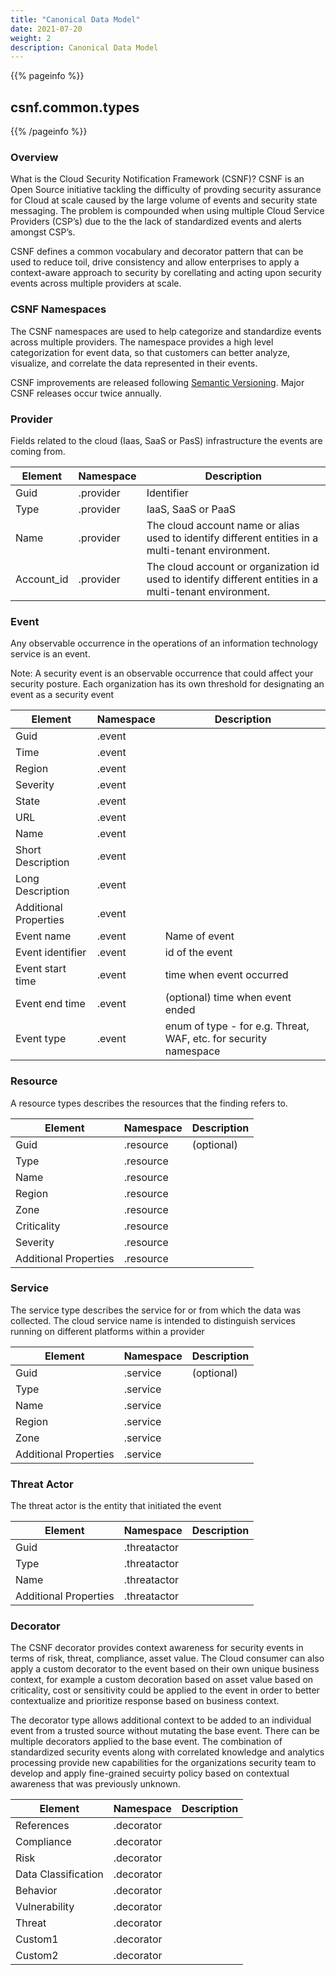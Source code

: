 ```yaml
---
title: "Canonical Data Model"
date: 2021-07-20
weight: 2
description: Canonical Data Model
---
```


{{% pageinfo %}}
## **csnf.common.types**
{{% /pageinfo %}}


### Overview

What is the Cloud Security Notification Framework (CSNF)? CSNF is an Open Source initiative tackling the difficulty of provding security assurance for Cloud at scale caused by the large volume of events and security state messaging. The problem is compounded when using multiple Cloud Service Providers (CSP’s) due to the the lack of standardized events and alerts amongst CSP’s.  

CSNF defines a common vocabulary and decorator pattern that can be used to reduce toil, drive consistency and allow enterprises to apply a context-aware approach to security by corellating and acting upon security events across multiple providers at scale. 

### **CSNF Namespaces**

The CSNF namespaces are used to help categorize and standardize events across multiple providers. The namespace  provides a high level categorization for event data, so that customers can better analyze, visualize, and correlate the data represented in their events.

CSNF improvements are released following [Semantic Versioning](https://semver.org/). Major CSNF releases occur twice annually.

### Provider

Fields related to the cloud (Iaas, SaaS or PasS) infrastructure the events are coming from.

|  Element      |  Namespace  | Description |
| ---------- | ------------- | ------------- |
| Guid          | .provider | Identifier |
| Type          | .provider | IaaS, SaaS or PaaS |
| Name          | .provider | The cloud account name or alias used to identify different entities in a multi-tenant environment. |
| Account_id | .provider | The cloud account or organization id used to identify different entities in a multi-tenant environment. |

### Event

Any observable occurrence in the operations of an information technology service is an event. 

Note: A security event is an observable occurrence that could affect your security posture. Each organization has  its own threshold for designating an event as a security event


|  Element      |  Namespace  | Description |
| ------------- | ----------  | ------------- |
| Guid          | .event |  |
| Time          | .event |  |
| Region        | .event |  |
| Severity      | .event |  |
| State         | .event |  |
| URL           | .event |  |
| Name          | .event |  |
| Short Description | .event |  |
| Long Description | .event |  |
| Additional Properties | .event |  |
| Event name | .event | Name of event |
|Event identifier |.event | id of the event |
|Event start time |.event | time when event occurred |
|Event end time|.event| (optional)  time when event ended |
|Event type |.event | enum of type - for e.g. Threat, WAF, etc. for security namespace |

### Resource

A resource types describes the resources that the finding refers to.


|  Element   |  Namespace  | Description |
| ------------- | ---------- | ------------- |
|Guid |.resource | (optional) |
|Type |.resource |  |
|Name |.resource |  |
|Region |.resource |  |
|Zone |.resource |  |
|Criticality |.resource | |
|Severity |.resource | |
|Additional Properties |.resource |  |

### Service

The service type describes the service for or from which the data was collected. The cloud service name is intended to distinguish services running on different platforms within a provider

|  Element   |  Namespace  | Description |
| ------------- | ---------- | ------------- |
|Guid |.service | (optional) |
|Type |.service |  |
|Name |.service |  |
|Region |.service |  |
|Zone |.service |  |
|Additional Properties |.service |  |

### Threat Actor

The threat actor is the entity that initiated the event


|  Element   |  Namespace  | Description |
| ------------- | ---------- | ------------- |
|Guid|.threatactor|  |
|Type|.threatactor|  |
|Name|.threatactor|  |
|Additional Properties|.threatactor|  |

### Decorator

The CSNF decorator provides context awareness for security events in terms of risk, threat, compliance, asset value. The Cloud consumer can also apply a custom decorator to the event based on their own unique business context, for example a custom decoration based on asset value based on criticality, cost or sensitivity could be applied to the event in order to better contextualize and prioritize response based on business context.

The decorator type allows additional context to be added to an individual event from a trusted source without mutating the base event.  There can be multiple decorators applied to the base event. The combination of standardized security events along with correlated knowledge and analytics processing provide new capabilities for the organizations security team to develop and apply fine-grained secuirty policy based on contextual awareness that was previously unknown.


|  Element   |  Namespace  | Description |
| ------------- | ---------- | ------------- |
|References|.decorator|  |
|Compliance|.decorator|  |
| Risk                  | .decorator |                                                              |
| Data Classification   | .decorator |                                                              |
| Behavior              | .decorator |                                                              |
| Vulnerability         | .decorator |                                                              |
| Threat                | .decorator |                                                              |
| Custom1 | .decorator |                                                              |
| Custom2 | .decorator | |

